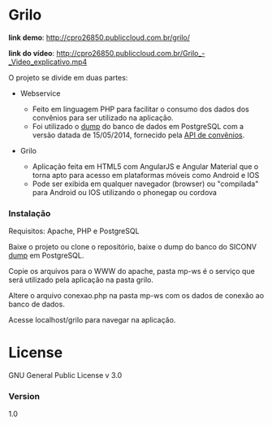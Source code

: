 # Grilo

**link demo**: http://cpro26850.publiccloud.com.br/grilo/

**link do vídeo**: http://cpro26850.publiccloud.com.br/Grilo_-_Video_explicativo.mp4

O projeto se divide em duas partes:
- Webservice
    - Feito em linguagem PHP  para facilitar o consumo dos dados dos convênios para ser utilizado na aplicação.
    - Foi utilizado o [dump](http://repositorio.dados.gov.br/economia-financas/encargos-financeiros/transferencias-financeiras/API_siconv_140515.zip) do banco de dados em PostgreSQL com a versão datada de 15/05/2014, fornecido pela [API de convênios](http://api.convenios.gov.br/siconv/doc/).

- Grilo
    - Aplicação feita em HTML5 com AngularJS e Angular Material que o torna apto para acesso em plataformas móveis como Android e IOS
    - Pode ser exibida em qualquer navegador (browser) ou "compilada" para Android ou IOS utilizando o phonegap ou cordova

### Instalação
Requisitos: Apache, PHP e PostgreSQL

Baixe o projeto ou clone o repositório, baixe o dump do banco do SICONV [dump](http://repositorio.dados.gov.br/economia-financas/encargos-financeiros/transferencias-financeiras/API_siconv_140515.zip) em PostgreSQL.

Copie os arquivos para o WWW do apache, pasta mp-ws é o serviço que será utilizado pela aplicação na pasta grilo.

Altere o arquivo conexao.php na pasta mp-ws com os dados de conexão ao banco de dados.

Acesse localhost/grilo para navegar na aplicação.

# License
GNU General Public License v 3.0

### Version
1.0
